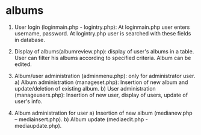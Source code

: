 # albums

1) User login (loginmain.php - logintry.php): At loginmain.php user enters username, password.
At logintry.php user is searched with these fields in database.

2) Display of albums(albumreview.php): display of user's albums in a table. User can filter his albums according to specified criteria.
Album can be edited.

3) Album/user administration (adminmenu.php): only for administrator user.
    a) Album administration (manageset.php): Insertion of new album and update/deletion of existing album.
    b) User administration (manageusers.php): Insertion of new user, display of users, update of user's info.
    
4) Album administration for user
    a) Insertion of new album (medianew.php – mediainsert.php).
    b) Album update (mediaedit.php - mediaupdate.php).
